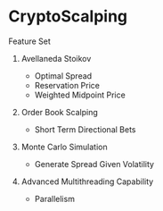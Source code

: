 # CryptoScalping

Feature Set

1. Avellaneda Stoikov

    - Optimal Spread
    - Reservation Price
    - Weighted Midpoint Price

2. Order Book Scalping

    - Short Term Directional Bets

3. Monte Carlo Simulation

    - Generate Spread Given Volatility

4. Advanced Multithreading Capability

    - Parallelism

